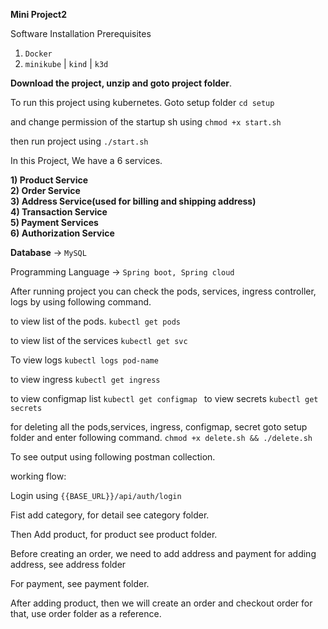 <b>Mini Project2</b>

Software Installation Prerequisites

1) `Docker`
2) `minikube` | `kind` | `k3d`

<b>Download the project, unzip and goto project folder</b>.

To run this project using kubernetes. Goto setup folder `cd setup`

and change permission of the startup sh using `chmod +x start.sh`

then run project using `./start.sh`

In this Project, We have a 6 services.

<b>1) Product Service<br/>
2) Order Service <br/>
3) Address Service(used for billing and shipping address)<br/>
4) Transaction Service<br/>
5) Payment Services<br/>
6) Authorization Service</b>

<b>Database</b> -> `MySQL`

Programming Language -> `Spring boot, Spring cloud`

After running project you can check the pods, services, ingress controller, logs by using following command.

to view list of the pods. `kubectl get pods`

to view list of the services `kubectl get svc`

To view logs `kubectl logs pod-name`

to view ingress `kubectl get ingress`

to view configmap list `kubectl get configmap `
to view secrets `kubectl get secrets`



for deleting all the pods,services, ingress, configmap, secret
goto setup folder and enter following command. `chmod +x delete.sh && ./delete.sh`


To see output using following postman collection.

working flow:

Login using `{{BASE_URL}}/api/auth/login`

Fist add category, for detail see category folder.

Then Add product, for product see product folder.

Before creating an order, we need to add address and payment 
for adding address, see address folder 

For payment, see payment folder.

After adding product, then we will create an order and checkout order for that, use order folder as a reference.

